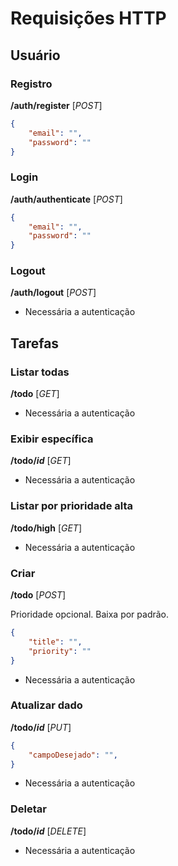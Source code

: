 # Requisições HTTP

## Usuário

### Registro

**/auth/register** [_POST_]

```json
{
	"email": "",
	"password": ""
}
```

### Login

**/auth/authenticate** [_POST_]

```json
{
	"email": "",
	"password": ""
}
```

### Logout

**/auth/logout** [_POST_]

- Necessária a autenticação

## Tarefas

### Listar todas

**/todo** [_GET_]

- Necessária a autenticação

### Exibir específica

**/todo/_id_** [_GET_]

- Necessária a autenticação

### Listar por prioridade alta

**/todo/high** [_GET_]

- Necessária a autenticação

### Criar 

**/todo** [_POST_]

Prioridade opcional. Baixa por padrão.

```json
{
	"title": "",
	"priority": "" 
}
```

- Necessária a autenticação

### Atualizar dado

**/todo/_id_** [_PUT_]

```json
{
	"campoDesejado": "",
}
```

- Necessária a autenticação

### Deletar

**/todo/_id_** [_DELETE_]

- Necessária a autenticação
